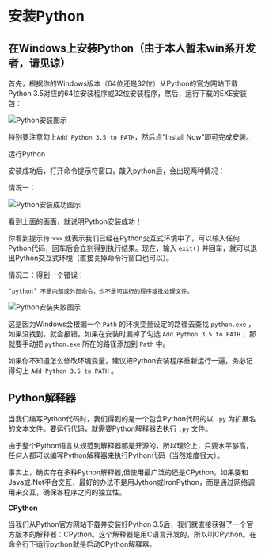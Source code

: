 # 安装Python

## 在Windows上安装Python（由于本人暂未win系开发者，请见谅）

首先，根据你的Windows版本（64位还是32位）从Python的官方网站下载Python 3.5对应的64位安装程序或32位安装程序，然后，运行下载的EXE安装包：

![Python安装图示](https://www.liaoxuefeng.com/files/attachments/0014466016166222cc7c2907cef4caab66ad8d53e77841e000/l)

特别要注意勾上`Add Python 3.5 to PATH`，然后点“Install Now”即可完成安装。

运行Python

安装成功后，打开命令提示符窗口，敲入python后，会出现两种情况：

情况一：

![Python安装成功图示](https://www.liaoxuefeng.com/files/attachments/001446601591019cbba6e698d32429bb4754753d86e286a000/l)

看到上面的画面，就说明Python安装成功！

你看到提示符 `>>>` 就表示我们已经在Python交互式环境中了，可以输入任何Python代码，回车后会立刻得到执行结果。现在，输入 `exit()` 并回车，就可以退出Python交互式环境（直接关掉命令行窗口也可以）。

情况二：得到一个错误：

`‘python’ 不是内部或外部命令，也不是可运行的程序或批处理文件。`

![Python安装失败图示](https://www.liaoxuefeng.com/files/attachments/001446601870723ab450ea6b8f946fe841332b542e8f2cc000/l)

这是因为Windows会根据一个 `Path` 的环境变量设定的路径去查找 `python.exe` ，如果没找到，就会报错。如果在安装时漏掉了勾选 `Add Python 3.5 to PATH` ，那就要手动把 `python.exe` 所在的路径添加到 `Path` 中。

如果你不知道怎么修改环境变量，建议把Python安装程序重新运行一遍，务必记得勾上 `Add Python 3.5 to PATH` 。

## Python解释器

当我们编写Python代码时，我们得到的是一个包含Python代码的以 `.py` 为扩展名的文本文件。要运行代码，就需要Python解释器去执行 `.py` 文件。

由于整个Python语言从规范到解释器都是开源的，所以理论上，只要水平够高，任何人都可以编写Python解释器来执行Python代码（当然难度很大）。

事实上，确实存在多种Python解释器,但使用最广泛的还是CPython。如果要和Java或.Net平台交互，最好的办法不是用Jython或IronPython，而是通过网络调用来交互，确保各程序之间的独立性。

**CPython**

当我们从Python官方网站下载并安装好Python 3.5后，我们就直接获得了一个官方版本的解释器：CPython。这个解释器是用C语言开发的，所以叫CPython。在命令行下运行python就是启动CPython解释器。
